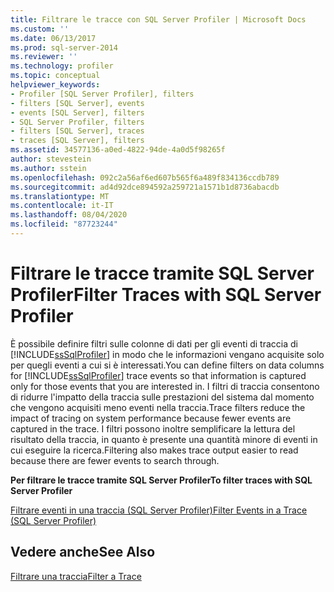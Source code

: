 ```yaml
---
title: Filtrare le tracce con SQL Server Profiler | Microsoft Docs
ms.custom: ''
ms.date: 06/13/2017
ms.prod: sql-server-2014
ms.reviewer: ''
ms.technology: profiler
ms.topic: conceptual
helpviewer_keywords:
- Profiler [SQL Server Profiler], filters
- filters [SQL Server], events
- events [SQL Server], filters
- SQL Server Profiler, filters
- filters [SQL Server], traces
- traces [SQL Server], filters
ms.assetid: 34577136-a0ed-4822-94de-4a0d5f98265f
author: stevestein
ms.author: sstein
ms.openlocfilehash: 092c2a56af6ed607b565f6a489f834136ccdb789
ms.sourcegitcommit: ad4d92dce894592a259721a1571b1d8736abacdb
ms.translationtype: MT
ms.contentlocale: it-IT
ms.lasthandoff: 08/04/2020
ms.locfileid: "87723244"
---
```

# <a name="filter-traces-with-sql-server-profiler"></a><span data-ttu-id="6f34d-102">Filtrare le tracce tramite SQL Server Profiler</span><span class="sxs-lookup"><span data-stu-id="6f34d-102">Filter Traces with SQL Server Profiler</span></span>
  <span data-ttu-id="6f34d-103">È possibile definire filtri sulle colonne di dati per gli eventi di traccia di [!INCLUDE[ssSqlProfiler](../../includes/sssqlprofiler-md.md)] in modo che le informazioni vengano acquisite solo per quegli eventi a cui si è interessati.</span><span class="sxs-lookup"><span data-stu-id="6f34d-103">You can define filters on data columns for [!INCLUDE[ssSqlProfiler](../../includes/sssqlprofiler-md.md)] trace events so that information is captured only for those events that you are interested in.</span></span> <span data-ttu-id="6f34d-104">I filtri di traccia consentono di ridurre l'impatto della traccia sulle prestazioni del sistema dal momento che vengono acquisiti meno eventi nella traccia.</span><span class="sxs-lookup"><span data-stu-id="6f34d-104">Trace filters reduce the impact of tracing on system performance because fewer events are captured in the trace.</span></span> <span data-ttu-id="6f34d-105">I filtri possono inoltre semplificare la lettura del risultato della traccia, in quanto è presente una quantità minore di eventi in cui eseguire la ricerca.</span><span class="sxs-lookup"><span data-stu-id="6f34d-105">Filtering also makes trace output easier to read because there are fewer events to search through.</span></span>  
  
 <span data-ttu-id="6f34d-106">**Per filtrare le tracce tramite SQL Server Profiler**</span><span class="sxs-lookup"><span data-stu-id="6f34d-106">**To filter traces with SQL Server Profiler**</span></span>  
  
 [<span data-ttu-id="6f34d-107">Filtrare eventi in una traccia &#40;SQL Server Profiler&#41;</span><span class="sxs-lookup"><span data-stu-id="6f34d-107">Filter Events in a Trace &#40;SQL Server Profiler&#41;</span></span>](filter-events-in-a-trace-sql-server-profiler.md)  
  
## <a name="see-also"></a><span data-ttu-id="6f34d-108">Vedere anche</span><span class="sxs-lookup"><span data-stu-id="6f34d-108">See Also</span></span>  
 [<span data-ttu-id="6f34d-109">Filtrare una traccia</span><span class="sxs-lookup"><span data-stu-id="6f34d-109">Filter a Trace</span></span>](../../relational-databases/sql-trace/filter-a-trace.md)  
  
  
